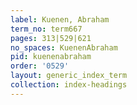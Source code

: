 ```yaml
---
label: Kuenen, Abraham
term_no: term667
pages: 313|529|621
no_spaces: KuenenAbraham
pid: kuenenabraham
order: '0529'
layout: generic_index_term
collection: index-headings
---
```

